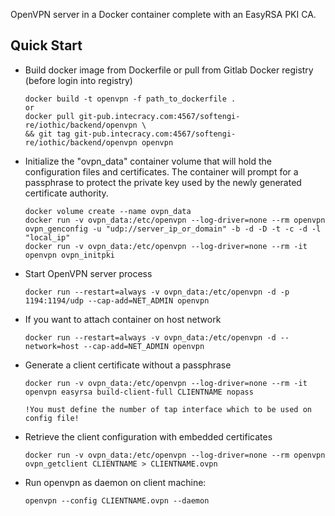 OpenVPN server in a Docker container complete with an EasyRSA PKI CA.

## Quick Start

* Build docker image from Dockerfile or pull from Gitlab Docker registry (before login into registry)

      docker build -t openvpn -f path_to_dockerfile .
      or
      docker pull git-pub.intecracy.com:4567/softengi-re/iothic/backend/openvpn \
      && git tag git-pub.intecracy.com:4567/softengi-re/iothic/backend/openvpn openvpn

* Initialize the "ovpn_data" container volume that will hold the configuration files
  and certificates.  The container will prompt for a passphrase to protect the
  private key used by the newly generated certificate authority.

      docker volume create --name ovpn_data
      docker run -v ovpn_data:/etc/openvpn --log-driver=none --rm openvpn ovpn_genconfig -u "udp://server_ip_or_domain" -b -d -D -t -c -d -l "local_ip"
      docker run -v ovpn_data:/etc/openvpn --log-driver=none --rm -it openvpn ovpn_initpki

* Start OpenVPN server process

      docker run --restart=always -v ovpn_data:/etc/openvpn -d -p 1194:1194/udp --cap-add=NET_ADMIN openvpn

* If you want to attach container on host network

      docker run --restart=always -v ovpn_data:/etc/openvpn -d --network=host --cap-add=NET_ADMIN openvpn  

* Generate a client certificate without a passphrase

      docker run -v ovpn_data:/etc/openvpn --log-driver=none --rm -it openvpn easyrsa build-client-full CLIENTNAME nopass

      !You must define the number of tap interface which to be used on config file!

* Retrieve the client configuration with embedded certificates

      docker run -v ovpn_data:/etc/openvpn --log-driver=none --rm openvpn ovpn_getclient CLIENTNAME > CLIENTNAME.ovpn

* Run openvpn as daemon on client machine:

      openvpn --config CLIENTNAME.ovpn --daemon
